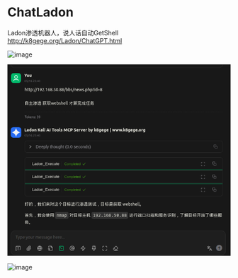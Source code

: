 # ChatLadon
Ladon渗透机器人，说人话自动GetShell
http://k8gege.org/Ladon/ChatGPT.html

![image](http://k8gege.org/k8img/Ladon/ChatLadon.PNG)

![image](https://github.com/k8gege/ChatLadon/blob/main/images/Kali_sqlinject.png)

![image](https://github.com/k8gege/ChatLadon/blob/main/images/Kali_isok.png)
